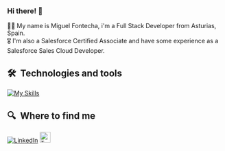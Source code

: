 ### Hi there! 👋

👨‍💻 My name is Miguel Fontecha, i'm a Full Stack Developer from Asturias, Spain.
<br>
🎖 I'm also a Salesforce Certified Associate and have some experience as a Salesforce Sales Cloud Developer.
## 🛠  Technologies and tools

[![My Skills](https://skillicons.dev/icons?i=java,eclipse,php,mysql,js,html,css,jquery,react,bootstrap,postman,vscode,github,figma)](https://skillicons.dev)<br>

















## 🔍  Where to find me
<a href="https://www.linkedin.com/in/miguelfontechaelizalde" target="_blank">![LinkedIn](https://img.shields.io/badge/linkedin-%230077B5.svg?style=for-the-badge&logo=linkedin&logoColor=white)</a>
[<img src="https://img.shields.io/badge/Trailblazer-00A1E0" title="Trailblazer" height="25" />](https://trailblazer.me/id/mfontechaelizalde)



<!--
**miguelfntch/miguelfntch** is a ✨ _special_ ✨ repository because its `README.md` (this file) appears on your GitHub profile.

Here are some ideas to get you started:

- 🔭 I’m currently working on ...
- 🌱 I’m currently learning ...
- 👯 I’m looking to collaborate on ...
- 🤔 I’m looking for help with ...
- 💬 Ask me about ...
- 📫 How to reach me: ...
- 😄 Pronouns: ...
- ⚡ Fun fact: ...
-->
